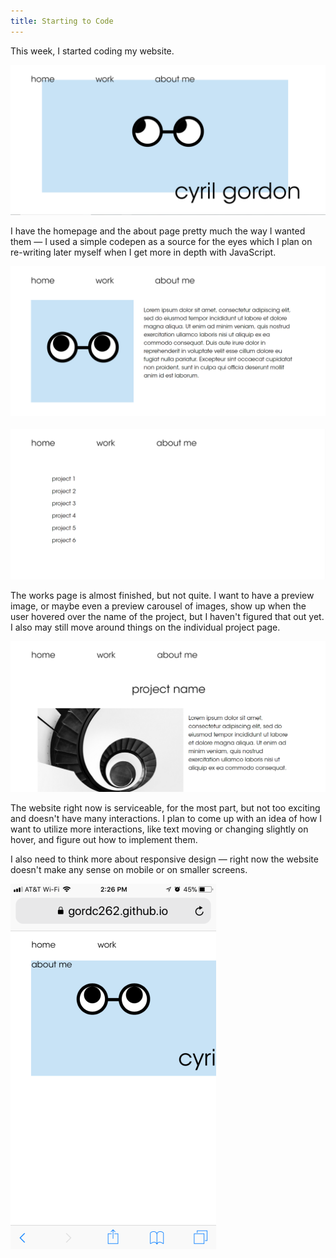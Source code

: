 ```yaml
---
title: Starting to Code
---
```


This week, I started coding my website.

<img src="assets/website1.png">

I have the homepage and the about page pretty much the way I wanted them — I used a simple codepen as a source for the eyes which I plan on re-writing later myself when I get more in depth with JavaScript. 

<img src="assets/website2.png">
<br><br>
<img src="assets/website3.png">

The works page is almost finished, but not quite. I want to have a preview image, or maybe even a preview carousel of images, show up when the user hovered over the name of the project, but I haven't figured that out yet. I also may still move around things on the individual project page.

<img src="assets/website4.png">

The website right now is serviceable, for the most part, but not too exciting and doesn't have many interactions. I plan to come up with an idea of how I want to utilize more interactions, like text moving or changing slightly on hover, and figure out how to implement them. 

I also need to think more about responsive design — right now the website doesn't make any sense on mobile or on smaller screens.

<img class="mobile" src="assets/screenshot.png">